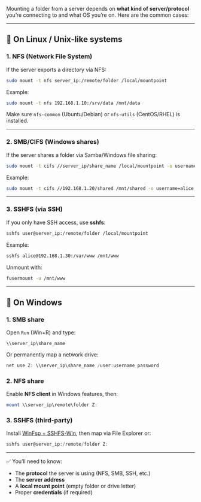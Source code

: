 Mounting a folder from a server depends on **what kind of server/protocol** you’re connecting to and what OS you’re on. Here are the common cases:

---

## 🔹 On Linux / Unix-like systems

### 1. **NFS (Network File System)**

If the server exports a directory via NFS:

```bash
sudo mount -t nfs server_ip:/remote/folder /local/mountpoint
```

Example:

```bash
sudo mount -t nfs 192.168.1.10:/srv/data /mnt/data
```

Make sure `nfs-common` (Ubuntu/Debian) or `nfs-utils` (CentOS/RHEL) is installed.

---

### 2. **SMB/CIFS (Windows shares)**

If the server shares a folder via Samba/Windows file sharing:

```bash
sudo mount -t cifs //server_ip/share_name /local/mountpoint -o username=youruser,password=yourpass,vers=3.0
```

Example:

```bash
sudo mount -t cifs //192.168.1.20/shared /mnt/shared -o username=alice,password=secret
```

---

### 3. **SSHFS (via SSH)**

If you only have SSH access, use **sshfs**:

```bash
sshfs user@server_ip:/remote/folder /local/mountpoint
```

Example:

```bash
sshfs alice@192.168.1.30:/var/www /mnt/www
```

Unmount with:

```bash
fusermount -u /mnt/www
```

---

## 🔹 On Windows

### 1. **SMB share**

Open `Run` (Win+R) and type:

```
\\server_ip\share_name
```

Or permanently map a network drive:

```powershell
net use Z: \\server_ip\share_name /user:username password
```

### 2. **NFS share**

Enable **NFS client** in Windows features, then:

```powershell
mount \\server_ip\remote\folder Z:
```

### 3. **SSHFS (third-party)**

Install [WinFsp + SSHFS-Win](https://github.com/winfsp/sshfs-win), then map via File Explorer or:

```powershell
sshfs user@server_ip:/remote/folder Z:
```

---

✅ You’ll need to know:

* The **protocol** the server is using (NFS, SMB, SSH, etc.)
* The **server address**
* A **local mount point** (empty folder or drive letter)
* Proper **credentials** (if required)
